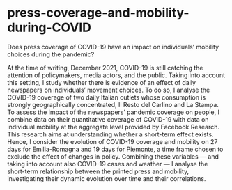 # press-coverage-and-mobility-during-COVID
Does press coverage of COVID-19 have an impact on individuals’ mobility choices during the pandemic?

At the time of writing, December 2021, COVID-19 is still catching the attention of policymakers, media actors, and the public. Taking into account this setting, I study whether there is evidence of an effect of daily newspapers on individuals’ movement choices. To do so, I analyse the COVID-19 coverage of two daily Italian outlets whose consumption is strongly geographically concentrated, Il Resto del Carlino and La Stampa. To assess the impact of the newspapers’ pandemic coverage on people, I combine data on their quantitative coverage of COVID-19 with data on individual mobility at the aggregate level provided by Facebook Research. This research aims at understanding whether a short-term effect exists. Hence, I consider the evolution of COVID-19 coverage and mobility on 27 days for Emilia-Romagna and 19 days for Piemonte, a time frame chosen to exclude the effect of changes in policy. Combining these variables — and taking into account also COVID-19 cases and weather — I analyse the short-term relationship between the printed press and mobility, investigating their dynamic evolution over time and their correlations.

